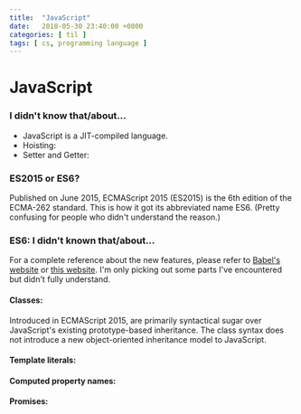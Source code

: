 ```yaml
---
title:  "JavaScript"
date:   2018-05-30 23:40:00 +0800
categories: [ til ]
tags: [ cs, programming language ]
---
```


# JavaScript

### I didn't know that/about...
* JavaScript is a JIT-compiled language.
* Hoisting:
* Setter and Getter:

### ES2015 or ES6?
Published on June 2015, ECMAScript 2015 (ES2015) is the 6th edition of the ECMA-262 standard. This is how it got its abbreviated name ES6. (Pretty confusing for people who didn't understand the reason.)

### ES6: I didn't known that/about...
For a complete reference about the new features, please refer to [Babel's website](https://babeljs.io/learn-es2015/) or [this website](http://es6-features.org/). I'm only picking out some parts I've encountered but didn't fully understand.

#### Classes:
Introduced in ECMAScript 2015, are primarily syntactical sugar over JavaScript's existing prototype-based inheritance. The class syntax does not introduce a new object-oriented inheritance model to JavaScript.
#### Template literals:
#### Computed property names:
#### Promises:
